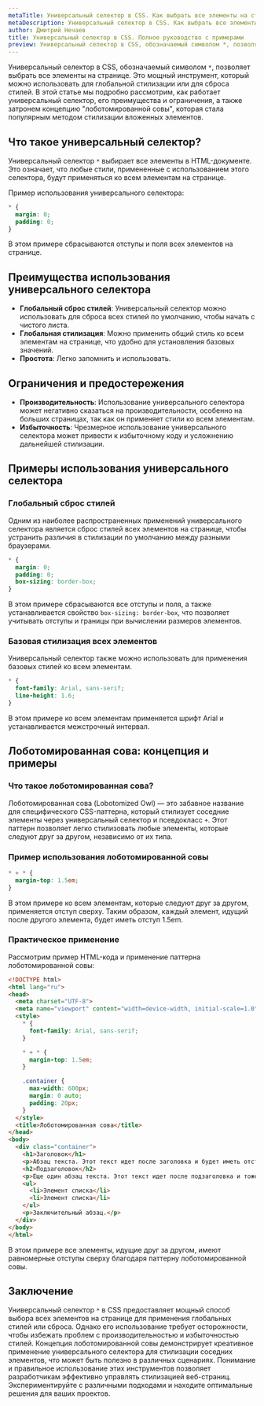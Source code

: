 ```yaml
---
metaTitle: Универсальный селектор в CSS. Как выбрать все элементы на странице
metaDescription: Универсальный селектор в CSS. Как выбрать все элементы на странице
author: Дмитрий Нечаев
title: Универсальный селектор в CSS. Полное руководство с примерами
preview: Универсальный селектор в CSS, обозначаемый символом *, позволяет выбрать все элементы на странице.
---
```


Универсальный селектор в CSS, обозначаемый символом `*`, позволяет выбрать все элементы на странице. Это мощный инструмент, который можно использовать для глобальной стилизации или для сброса стилей. В этой статье мы подробно рассмотрим, как работает универсальный селектор, его преимущества и ограничения, а также затронем концепцию "лоботомированной совы", которая стала популярным методом стилизации вложенных элементов.

## Что такое универсальный селектор?

Универсальный селектор `*` выбирает все элементы в HTML-документе. Это означает, что любые стили, примененные с использованием этого селектора, будут применяться ко всем элементам на странице.

Пример использования универсального селектора:

```css
* {
  margin: 0;
  padding: 0;
}

```

В этом примере сбрасываются отступы и поля всех элементов на странице.

## Преимущества использования универсального селектора

- **Глобальный сброс стилей**: Универсальный селектор можно использовать для сброса всех стилей по умолчанию, чтобы начать с чистого листа.
- **Глобальная стилизация**: Можно применить общий стиль ко всем элементам на странице, что удобно для установления базовых значений.
- **Простота**: Легко запомнить и использовать.

## Ограничения и предостережения

- **Производительность**: Использование универсального селектора может негативно сказаться на производительности, особенно на больших страницах, так как он применяет стили ко всем элементам.
- **Избыточность**: Чрезмерное использование универсального селектора может привести к избыточному коду и усложнению дальнейшей стилизации.

## Примеры использования универсального селектора

### Глобальный сброс стилей

Одним из наиболее распространенных применений универсального селектора является сброс стилей всех элементов на странице, чтобы устранить различия в стилизации по умолчанию между разными браузерами.

```css
* {
  margin: 0;
  padding: 0;
  box-sizing: border-box;
}

```

В этом примере сбрасываются все отступы и поля, а также устанавливается свойство `box-sizing: border-box`, что позволяет учитывать отступы и границы при вычислении размеров элементов.

### Базовая стилизация всех элементов

Универсальный селектор также можно использовать для применения базовых стилей ко всем элементам.

```css
* {
  font-family: Arial, sans-serif;
  line-height: 1.6;
}

```

В этом примере ко всем элементам применяется шрифт Arial и устанавливается межстрочный интервал.

## Лоботомированная сова: концепция и примеры

### Что такое лоботомированная сова?

Лоботомированная сова (Lobotomized Owl) — это забавное название для специфического CSS-паттерна, который стилизует соседние элементы через универсальный селектор и псевдокласс `+`. Этот паттерн позволяет легко стилизовать любые элементы, которые следуют друг за другом, независимо от их типа.

### Пример использования лоботомированной совы

```css
* + * {
  margin-top: 1.5em;
}

```

В этом примере ко всем элементам, которые следуют друг за другом, применяется отступ сверху. Таким образом, каждый элемент, идущий после другого элемента, будет иметь отступ 1.5em.

### Практическое применение

Рассмотрим пример HTML-кода и применение паттерна лоботомированной совы:

```html
<!DOCTYPE html>
<html lang="ru">
<head>
  <meta charset="UTF-8">
  <meta name="viewport" content="width=device-width, initial-scale=1.0">
  <style>
    * {
      font-family: Arial, sans-serif;
    }

    * + * {
      margin-top: 1.5em;
    }

    .container {
      max-width: 600px;
      margin: 0 auto;
      padding: 20px;
    }
  </style>
  <title>Лоботомированная сова</title>
</head>
<body>
  <div class="container">
    <h1>Заголовок</h1>
    <p>Абзац текста. Этот текст идет после заголовка и будет иметь отступ сверху.</p>
    <h2>Подзаголовок</h2>
    <p>Еще один абзац текста. Этот текст идет после подзаголовка и тоже будет иметь отступ сверху.</p>
    <ul>
      <li>Элемент списка</li>
      <li>Элемент списка</li>
    </ul>
    <p>Заключительный абзац.</p>
  </div>
</body>
</html>

```

В этом примере все элементы, идущие друг за другом, имеют равномерные отступы сверху благодаря паттерну лоботомированной совы.

## Заключение

Универсальный селектор `*` в CSS предоставляет мощный способ выбора всех элементов на странице для применения глобальных стилей или сброса. Однако его использование требует осторожности, чтобы избежать проблем с производительностью и избыточностью стилей. Концепция лоботомированной совы демонстрирует креативное применение универсального селектора для стилизации соседних элементов, что может быть полезно в различных сценариях. Понимание и правильное использование этих инструментов позволяет разработчикам эффективно управлять стилизацией веб-страниц. Экспериментируйте с различными подходами и находите оптимальные решения для ваших проектов.
